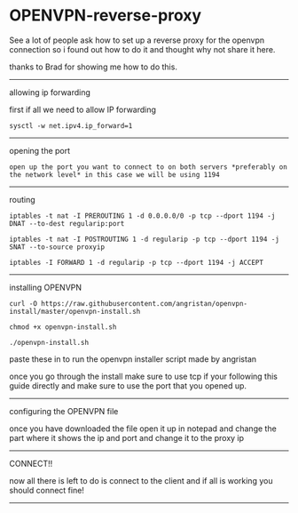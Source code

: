 # OPENVPN-reverse-proxy
See a  lot of people ask how to set up a reverse proxy for the openvpn connection so i found out how to do it and thought why not share it here.

thanks to Brad for showing me how to do this.

___________________________________________________________________________________________________________________________________

allowing ip forwarding

first if all we need to allow IP forwarding 

```sysctl -w net.ipv4.ip_forward=1```
___________________________________________________________________________________________________________________________________

opening the port

```open up the port you want to connect to on both servers *preferably on the network level* in this case we will be using 1194```
___________________________________________________________________________________________________________________________________

routing

```iptables -t nat -I PREROUTING 1 -d 0.0.0.0/0 -p tcp --dport 1194 -j DNAT --to-dest regularip:port```

```iptables -t nat -I POSTROUTING 1 -d regularip -p tcp --dport 1194 -j SNAT --to-source proxyip```

```iptables -I FORWARD 1 -d regularip -p tcp --dport 1194 -j ACCEPT```


___________________________________________________________________________________________________________________________________

installing OPENVPN

```curl -O https://raw.githubusercontent.com/angristan/openvpn-install/master/openvpn-install.sh```

```chmod +x openvpn-install.sh```

```./openvpn-install.sh```

paste these in to run the openvpn installer script made by angristan

once you go through the install make sure to use tcp if your following this guide directly and make sure to use the port that you opened up.


___________________________________________________________________________________________________________________________________


configuring the OPENVPN file


once you have downloaded the file open it up in notepad and change the part where it shows the ip and port 
and change it to the proxy ip

___________________________________________________________________________________________________________________________________


CONNECT!!

now all there is left to do is connect to the client and if all is working you should connect fine!


___________________________________________________________________________________________________________________________________








